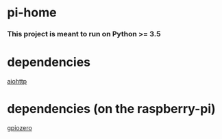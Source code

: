 # pi-home

### This project is meant to run on Python >= 3.5

# dependencies
[aiohttp](http://aiohttp.readthedocs.io/en/stable/)

# dependencies (on the raspberry-pi)
[gpiozero](https://gpiozero.readthedocs.io/en/stable/)
